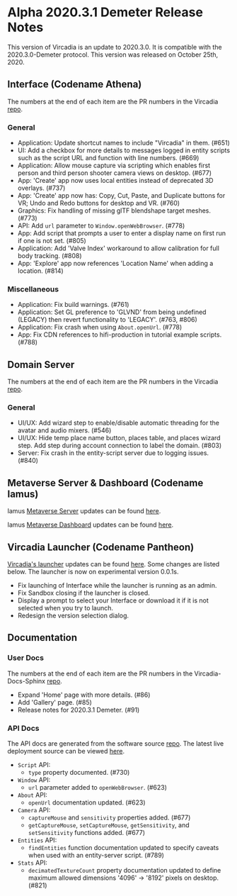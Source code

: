 # Alpha 2020.3.1 Demeter Release Notes

This version of Vircadia is an update to 2020.3.0. It is compatible with the 2020.3.0-Demeter protocol. This version was released on October 25th, 2020.

## Interface (Codename Athena)

The numbers at the end of each item are the PR numbers in the Vircadia [repo](https://github.com/vircadia/vircadia).

### General

* Application: Update shortcut names to include "Vircadia" in them. (#651)
* UI: Add a checkbox for more details to messages logged in entity scripts such as the script URL and function with line numbers. (#669)
* Application: Allow mouse capture via scripting which enables first person and third person shooter camera views on desktop. (#677)
* App: 'Create' app now uses local entities instead of deprecated 3D overlays. (#737)
* App: 'Create' app now has: Copy, Cut, Paste, and Duplicate buttons for VR; Undo and Redo buttons for desktop and VR. (#760)
* Graphics: Fix handling of missing glTF blendshape target meshes. (#773)
* API: Add `url` parameter to `Window.openWebBrowser`. (#778)
* App: Add script that prompts a user to enter a display name on first run if one is not set. (#805)
* Application: Add 'Valve Index' workaround to allow calibration for full body tracking. (#808)
* App: 'Explore' app now references 'Location Name' when adding a location. (#814)

### Miscellaneous

* Application: Fix build warnings. (#761)
* Application: Set GL preference to 'GLVND' from being undefined (LEGACY) then revert functionality to 'LEGACY'. (#763, #806)
* Application: Fix crash when using `About.openUrl`. (#778)
* App: Fix CDN references to hifi-production in tutorial example scripts. (#788)

## Domain Server

The numbers at the end of each item are the PR numbers in the Vircadia [repo](https://github.com/vircadia/vircadia).

### General

* UI/UX: Add wizard step to enable/disable automatic threading for the avatar and audio mixers. (#546)
* UI/UX: Hide temp place name button, places table, and places wizard step. Add step during account connection to label the domain. (#803)
* Server: Fix crash in the entity-script server due to logging issues. (#840)

## Metaverse Server & Dashboard (Codename Iamus)

Iamus [Metaverse Server](https://github.com/vircadia/iamus) updates can be found [here](https://github.com/vircadia/Iamus/commits/master).

Iamus [Metaverse Dashboard](https://github.com/vircadia/project-iamus-dashboard) updates can be found [here](https://dashboard.vircadia.com/).

## Vircadia Launcher (Codename Pantheon)

[Vircadia's launcher](https://github.com/vircadia/pantheon-launcher) updates can be found [here](https://github.com/vircadia/pantheon-launcher/commits/master). Some changes are listed below. The launcher is now on experimental version 0.0.1s.

* Fix launching of Interface while the launcher is running as an admin.
* Fix Sandbox closing if the launcher is closed.
* Display a prompt to select your Interface or download it if it is not selected when you try to launch.
* Redesign the version selection dialog.

## Documentation

### User Docs

The numbers at the end of each item are the PR numbers in the Vircadia-Docs-Sphinx [repo](https://github.com/vircadia/vircadia-docs-sphinx).

* Expand 'Home' page with more details. (#86)
* Add 'Gallery' page. (#85)
* Release notes for 2020.3.1 Demeter. (#91)

### API Docs

The API docs are generated from the software source [repo](https://github.com/vircadia/vircadia).
The latest live deployment source can be viewed [here](https://github.com/vircadia/vircadia-api-docs).

* `Script` API:
    * `type` property documented. (#730)
* `Window` API:
    * `url` parameter added to `openWebBrowser`. (#623)
* `About` API:
    * `openUrl` documentation updated. (#623)
* `Camera` API:
    * `captureMouse` and `sensitivity` properties added. (#677)
    * `getCaptureMouse`, `setCaptureMouse`, `getSensitivity`, and `setSensitivity` functions added. (#677)
* `Entities` API:
    * `findEntities` function documentation updated to specify caveats when used with an entity-server script. (#789)
* `Stats` API:
    * `decimatedTextureCount` property documentation updated to define maximum allowed dimensions '4096' -> '8192' pixels on desktop. (#821)
